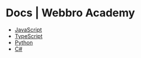 # Docs | Webbro Academy

- [JavaScript](./javascript/README.md)
- [TypeScript](./typescript/README.md)
- [Python](./python/README.md)
- [C#](./c#/README.md)
